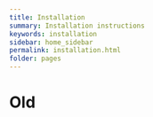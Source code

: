 ```yaml
---
title: Installation
summary: Installation instructions
keywords: installation
sidebar: home_sidebar
permalink: installation.html
folder: pages
---
```



# Old

